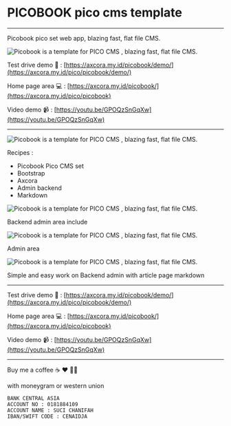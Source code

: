 # PICOBOOK pico cms template

------------------------

Picobook pico set web app, blazing fast, flat file CMS.

![Picobook is a template for PICO CMS , blazing fast, flat file CMS.](https://blogger.googleusercontent.com/img/b/R29vZ2xl/AVvXsEiSyL5cpI4Fvv9ql1gPg7k2M-MHA8qLprGC4mqXf2Qel4C8c-0jOHYfmnlfQVUDrfB9VOLNLgrQ3gwuj5OQLJMK3ubS2puCmksbmLBqJhX_P8ECo0ieAaAT9EUR93taXtGhM2xaxcQUo1748MjnnhHI9NInYZmrbD4_G5u-QsA1KeqgBr7xeb0fm1remw/s1349/pico%20cms%20template%20themes%20free%20download%20flatfile%20cms%20website%20(1).png)

Test drive demo 🚀 : [https://axcora.my.id/picobook/demo/](https://axcora.my.id/pico/picobook/demo/)

Home page area 💻 : [https://axcora.my.id/picobook/](https://axcora.my.id/pico/picobook)

Video demo 📹 : [https://youtu.be/GPOQzSnGqXw](https://youtu.be/GPOQzSnGqXw)


---------------------------------

![Picobook is a template for PICO CMS , blazing fast, flat file CMS.](https://blogger.googleusercontent.com/img/b/R29vZ2xl/AVvXsEi0B1o8vJ83fd4rP5PVbn8hf9vCTPGLQ95do_5_ODUG7K_7P6kuQff27-oOdJXB8ZO3t1lXeI3rUru87pX6SrZjPdQXgArawfD4NuCsG_4t4tJBS-t5AVU0-Tq32on0aBN5piAJXTYNFqxAV__vYETjywWtEn_5EHi4Hx7L9Jszsv1fxQWqvDLbWfEEFQ/s1348/pico%20cms%20template%20themes%20free%20download%20flatfile%20cms%20website%20(3).png)

Recipes : 
+ Picobook Pico CMS set
+ Bootstrap
+ Axcora
+ Admin backend
+ Markdown
 

![Picobook is a template for PICO CMS , blazing fast, flat file CMS.](https://blogger.googleusercontent.com/img/b/R29vZ2xl/AVvXsEiSyL5cpI4Fvv9ql1gPg7k2M-MHA8qLprGC4mqXf2Qel4C8c-0jOHYfmnlfQVUDrfB9VOLNLgrQ3gwuj5OQLJMK3ubS2puCmksbmLBqJhX_P8ECo0ieAaAT9EUR93taXtGhM2xaxcQUo1748MjnnhHI9NInYZmrbD4_G5u-QsA1KeqgBr7xeb0fm1remw/s1349/pico%20cms%20template%20themes%20free%20download%20flatfile%20cms%20website%20(1).png)


Backend admin area include

![Picobook is a template for PICO CMS , blazing fast, flat file CMS.](https://blogger.googleusercontent.com/img/b/R29vZ2xl/AVvXsEiuHm6GK79OejgN9rEmSyFpZlHU85bD5NcUgyjFIWgd5SpoQJCD_Tdk4RsOIHR0jrlKnw22yUs-42C2iXxp041AHZxBT8_e7JpVbGqjrnZ-nH5lGGfM2_P9kcY4TzjXT-n84fRye5lVjbSyMoF5Cnej7T1yFVmbq2uxbuJ7al3sv03i2rrmkklbGLKcfw/s1366/pico%20cms%20template%20themes%20free%20download%20flatfile%20cms%20website%20(4).png)

Admin area


![Picobook is a template for PICO CMS , blazing fast, flat file CMS.](https://blogger.googleusercontent.com/img/b/R29vZ2xl/AVvXsEjhy6hkZVPrWyKNp1MpdxujJKQ1WSDNbwCarjvinDkZJ7TR89KiCH92A15LNBLAhdiDw8x9CSkYW4KbJ5krA48fD0HwO8zL--5rMcRQZcdFuxLdfiUX7hJQdrNC7Gqz8ESjn5oJG8Xo0tiotp7pd4W7_VZJf4m58EyqJ-Xke_ZB44J_VQf1qEU2iaxv-g/s1366/Screenshot%202022-03-22%20at%2011-40-33%20Piconic%20Admin.png)

Simple and easy work on Backend admin with article page markdown


--------------------------------------


Test drive demo 🚀 : [https://axcora.my.id/picobook/demo/](https://axcora.my.id/pico/picobook/demo/)

Home page area 💻 : [https://axcora.my.id/picobook/](https://axcora.my.id/pico/picobook)

Video demo 📹 : [https://youtu.be/GPOQzSnGqXw](https://youtu.be/GPOQzSnGqXw)


--------------------------------------


Buy me a coffee ☕️ ❤️ ✌🏻

with moneygram or western union

    BANK CENTRAL ASIA
    ACCOUNT NO : 0181884109
    ACCOUNT NAME : SUCI CHANIFAH
    IBAN/SWIFT CODE : CENAIDJA

